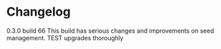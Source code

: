 # Changelog

0.3.0 build 66
This build has serious changes and improvements on seed management. TEST upgrades thoroughly

